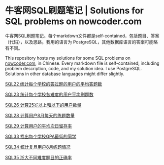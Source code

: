 # 牛客网SQL刷题笔记 | Solutions for SQL problems on nowcoder.com

牛客网SQL刷题笔记。每个markdown文件都是self-contained，包括题目、答案（代码），以及思路。我用的语言为 PostgreSQL，其他数据库语言的答案可能略有不同。

This repository hosts my solutions for some SQL problems on [nowcoder.com](https://www.nowcoder.com/), in Chinese. Every markdown file is self-contained, including problem description, code, and my solution idea. I use PostgreSQL. Solutions in other database languages might differ slightly.

[SQL22 统计每个学校的答过题的用户的平均答题数](/SQL22-统计每个学校的答过题的用户的平均答题数.md)

[SQL23 统计每个学校各难度的用户平均刷题数](/SQL23-统计每个学校各难度的用户平均刷题数.md)

[SQL26 计算25岁以上和以下的用户数量](/SQL26-计算25岁以上和以下的用户数量.md)

[SQL28 计算用户8月每天的练题数量](/SQL28-计算用户8月每天的练题数量.md)

[SQL29 计算用户的平均次日留存率](/SQL29-计算用户的平均次日留存率.md)

[SQL33 找出每个学校GPA最低的同学](/SQL33-找出每个学校GPA最低的同学.md)

[SQL34 统计复旦用户8月练题情况](/SQL34-统计复旦用户8月练题情况.md)

[SQL35 浙大不同难度题目的正确率](/SQL35-浙大不同难度题目的正确率.md)
